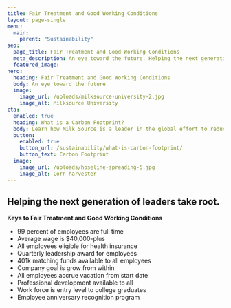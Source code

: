 ```yaml
---
title: Fair Treatment and Good Working Conditions
layout: page-single
menu:
  main:
    parent: "Sustainability"
seo:
  page_title: Fair Treatment and Good Working Conditions
  meta_description: An eye toward the future. Helping the next generation of leaders take root.
  featured_image:
hero:
  heading: Fair Treatment and Good Working Conditions
  body: An eye toward the future
  image:
    image_url: /uploads/milksource-university-2.jpg
    image_alt: Milksource University
cta:
  enabled: true
  heading: What is a Carbon Footprint?
  body: Learn how Milk Source is a leader in the global effort to reduce emissions.
  button:
    enabled: true
    button_url: /sustainability/what-is-carbon-footprint/
    button_text: Carbon Footprint
  image:
    image_url: /uploads/hoseline-spreading-5.jpg
    image_alt: Corn harvester
---
```


## Helping the next generation of leaders take root.

**Keys to Fair Treatment and Good Working Conditions**

* 99 percent of employees are full time
* Average wage is $40,000-plus
* All employees eligible for health insurance
* Quarterly leadership award for employees
* 401k matching funds available to all employees
* Company goal is grow from within
* All employees accrue vacation from start date
* Professional development available to all
* Work force is entry level to college graduates
* Employee anniversary recognition program
